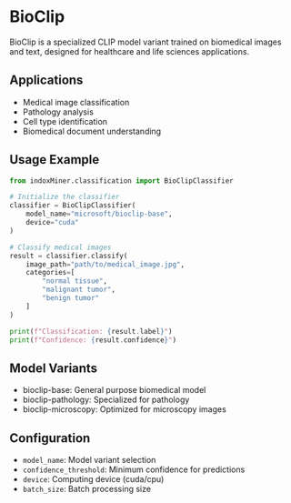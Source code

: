 # BioClip

BioClip is a specialized CLIP model variant trained on biomedical images and text, designed for healthcare and life sciences applications.

## Applications

- Medical image classification
- Pathology analysis
- Cell type identification
- Biomedical document understanding

## Usage Example

```python
from indoxMiner.classification import BioClipClassifier

# Initialize the classifier
classifier = BioClipClassifier(
    model_name="microsoft/bioclip-base",
    device="cuda"
)

# Classify medical images
result = classifier.classify(
    image_path="path/to/medical_image.jpg",
    categories=[
        "normal tissue",
        "malignant tumor",
        "benign tumor"
    ]
)

print(f"Classification: {result.label}")
print(f"Confidence: {result.confidence}")
```

## Model Variants

- bioclip-base: General purpose biomedical model
- bioclip-pathology: Specialized for pathology
- bioclip-microscopy: Optimized for microscopy images

## Configuration

- `model_name`: Model variant selection
- `confidence_threshold`: Minimum confidence for predictions
- `device`: Computing device (cuda/cpu)
- `batch_size`: Batch processing size 